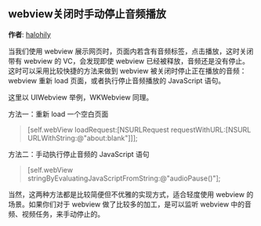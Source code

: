 webview关闭时手动停止音频播放
--------
**作者**: [halohily](https://weibo.com/halohily)

当我们使用 webview 展示网页时，页面内若含有音频标签，点击播放，这时关闭带有 webview 的 VC，会发现即使 webview 已经被释放，音频还是没有停止。这时可以采用比较快捷的方法来做到 webview 被关闭时停止正在播放的音频：webview 重新 load 页面，或者执行停止音频播放的 JavaScript 语句。

这里以 UIWebview 举例，WKWebview 同理。

方法一：重新 load 一个空白页面

> [self.webView loadRequest:[NSURLRequest requestWithURL:[NSURL URLWithString:@"about:blank"]]];

方法二：手动执行停止音频的 JavaScript 语句

> [self.webView stringByEvaluatingJavaScriptFromString:@"audioPause()"];

当然，这两种方法都是比较简便但不优雅的实现方式，适合轻度使用 webview 的场景。如果你们对于 webview 做了比较多的加工，是可以监听 webview 中的音频、视频任务，来手动停止的。

